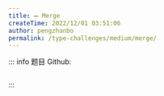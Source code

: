 ```yaml
---
title: ➖ Merge
createTime: 2022/12/01 03:51:06
author: pengzhanbo
permalink: /type-challenges/medium/merge/
---
```


::: info 题目
Github: []()

```ts
```
:::

